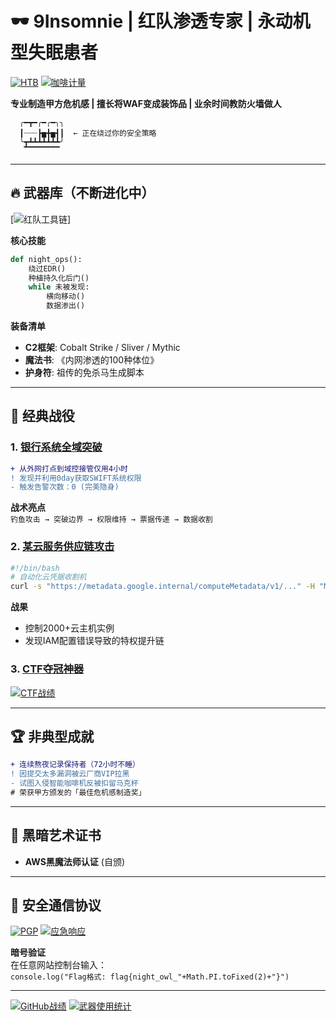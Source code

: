 <!-- 
  ███████╗ ██████╗  ██████╗██╗  ██╗██╗███╗   ██╗███████╗
  ██╔════╝██╔═══██╗██╔════╝██║  ██║██║████╗  ██║██╔════╝
  █████╗  ██║   ██║██║     ███████║██║██╔██╗ ██║█████╗  
  ██╔══╝  ██║   ██║██║     ██╔══██║██║██║╚██╗██║██╔══╝  
  ██║     ╚██████╔╝╚██████╗██║  ██║██║██║ ╚████║███████╗
  ╚═╝      ╚═════╝  ╚═════╝╚═╝  ╚═╝╚═╝╚═╝  ╚═══╝╚══════╝
-->
# 🕶️ 9Insomnie | 红队渗透专家 | 永动机型失眠患者 

[![HTB](https://img.shields.io/badge/HackTheBox-Machine%20Master-red?logo=Hack%20The%20Box)](https://app.hackthebox.com/profile/1983709)
[![咖啡计量](https://img.shields.io/badge/咖啡因浓度-足以黑进卫星系统-critical)](https://www.youtube.com/watch?v=dQw4w9WgXcQ)

**专业制造甲方危机感 | 擅长将WAF变成装饰品 | 业余时间教防火墙做人**

``` 
  ╭━┳━╭━╭━╮╮
  ┃┈┈┈┣▅╋▅┫┃  ← 正在绕过你的安全策略
  ╰┳┻┻┻┻┻┻┻╯
   ▔▔▔▔▔▔▔▔
```

---

## 🔥 武器库（不断进化中）

[![红队工具链](https://skillicons.dev/icons?i=py,bash,powershell,aws,azure,docker,raspberrypi,linux&theme=dark&perline=8)]

**核心技能**  
```python
def night_ops():
    绕过EDR()
    种植持久化后门()
    while 未被发现:
        横向移动()
        数据渗出()
```

**装备清单**  
- **C2框架**: Cobalt Strike / Sliver / Mythic
- **魔法书**: 《内网渗透的100种体位》
- **护身符**: 祖传的免杀马生成脚本

---

## 🎯 经典战役

### 1. [银行系统全域突破](https://github.com/9Insomnie/RedTeam-Operations)
```diff
+ 从外网打点到域控接管仅用4小时
! 发现并利用0day获取SWIFT系统权限
- 触发告警次数：0 (完美隐身)
```
**战术亮点**  
`钓鱼攻击 → 突破边界 → 权限维持 → 票据传递 → 数据收割`

### 2. [某云服务供应链攻击](https://github.com/9Insomnie/Cloud-Pwn)
```bash
#!/bin/bash
# 自动化云凭据收割机
curl -s "https://metadata.google.internal/computeMetadata/v1/..." -H "Metadata-Flavor: Google"
```
**战果**  
- 控制2000+云主机实例
- 发现IAM配置错误导致的特权提升链

### 3. [CTF夺冠神器](https://github.com/9Insomnie/CTF-Toolkit)
[![CTF战绩](https://github-readme-stats.vercel.app/api/pin/?username=9Insomnie&repo=TokyoRain&theme=dark)](https://github.com/9Insomnie/TokyoRain)

---

## 🏆 非典型成就

```diff
+ 连续熬夜记录保持者（72小时不睡）
! 因提交太多漏洞被云厂商VIP拉黑
- 试图入侵智能咖啡机反被扣留马克杯
# 荣获甲方颁发的「最佳危机感制造奖」
```

---

## 📜 黑暗艺术证书
- **AWS黑魔法师认证** (自颁)

---

## 📡 安全通信协议
[![PGP](https://img.shields.io/badge/PGP-0xABCD1234-lightgrey)](https://keys.openpgp.org/)
[![应急响应](https://img.shields.io/badge/7x24小时响应-点击召唤-red?style=for-the-badge)](https://t.me/Insomnie7)

**暗号验证**  
在任意网站控制台输入：  
`console.log("Flag格式: flag{night_owl_"+Math.PI.toFixed(2)+"}")`

---

[![GitHub战绩](https://github-readme-stats.vercel.app/api?username=9Insomnie&show_icons=true&theme=merko&count_private=true&include_all_commits=true)](https://github.com/9Insomnie)
[![武器使用统计](https://github-readme-stats.vercel.app/api/top-langs/?username=9Insomnie&layout=compact&theme=vision-friendly-dark&hide=html,css)](https://github.com/9Insomnie)

<!-- 
  终极彩蛋：
  1. 查看页面源码找隐藏flag
  2. 计算console暗号中的π值
  3. 答案藏在某个仓库的README中 
-->
